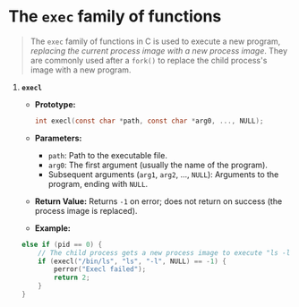 # The `exec` family of functions

> The `exec` family of functions in C is used to execute a new program, *replacing the current process image with a new process image*. They are commonly used after a `fork()` to replace the child process's image with a new program.

1. **`execl`**
   - **Prototype:**
     ```c
     int execl(const char *path, const char *arg0, ..., NULL);
     ```
   - **Parameters:**
     - `path`: Path to the executable file.
     - `arg0`: The first argument (usually the name of the program).
     - Subsequent arguments (`arg1`, `arg2`, ..., `NULL`): Arguments to the program, ending with `NULL`.
   - **Return Value:** Returns `-1` on error; does not return on success (the process image is replaced).
   
   - **Example:**
    ```c
    else if (pid == 0) {
        // The child process gets a new process image to execute "ls -l" command
        if (execl("/bin/ls", "ls", "-l", NULL) == -1) {
            perror("Execl failed");
            return 2;
        }
    }
    ```

